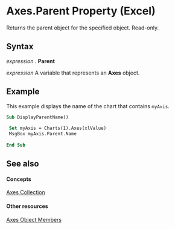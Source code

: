 
# Axes.Parent Property (Excel)

Returns the parent object for the specified object. Read-only.


## Syntax

 _expression_ . **Parent**

 _expression_ A variable that represents an **Axes** object.


## Example

This example displays the name of the chart that contains  `myAxis`.


```vb
Sub DisplayParentName() 
 
 Set myAxis = Charts(1).Axes(xlValue) 
 MsgBox myAxis.Parent.Name 
 
End Sub
```


## See also


#### Concepts


[Axes Collection](581e51e5-3dbb-7f0c-a87d-2d44f67dad0b.md)
#### Other resources


[Axes Object Members](10a6fffe-65ff-e9b2-813c-357664e276a5.md)
